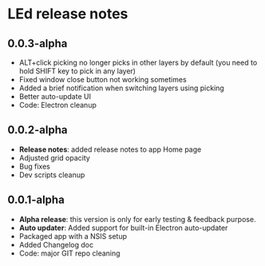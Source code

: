 # LEd release notes

## 0.0.3-alpha

 - ALT+click picking no longer picks in other layers by default (you need to hold SHIFT key to pick in any layer)
 - Fixed window close button not working sometimes
 - Added a brief notification when switching layers using picking
 - Better auto-update UI
 - Code: Electron cleanup

## 0.0.2-alpha

 - **Release notes**: added release notes to app Home page
 - Adjusted grid opacity
 - Bug fixes
 - Dev scripts cleanup

## 0.0.1-alpha

 - **Alpha release**: this version is only for early testing & feedback purpose.
 - **Auto updater**: Added support for built-in Electron auto-updater
 - Packaged app with a NSIS setup
 - Added Changelog doc
 - Code: major GIT repo cleaning
